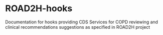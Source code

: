 # ROAD2H-hooks
Documentation for hooks providing CDS Services for COPD reviewing and clinical recommendations suggestions as specified in ROAD2H project

